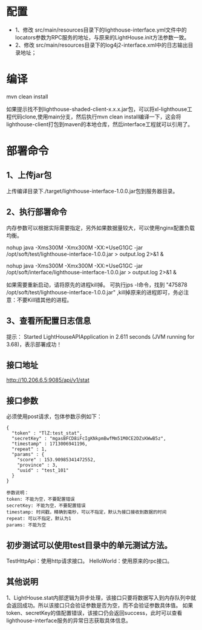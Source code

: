 # 配置

- 1、修改 src/main/resources目录下的lighthouse-interface.yml文件中的locators参数为RPC服务的地址，与原来的LightHouse.init方法参数一致。
- 2、修改 src/main/resources目录下的log4j2-interface.xml中的日志输出目录地址；

# 编译

mvn clean install

如果提示找不到lighthouse-shaded-client-x.x.x.jar包，可以将xl-lighthouse工程代码clone,使用main分支，然后执行mvn clean install编译一下，这会将lighthouse-client打包到maven的本地仓库，然后interface工程就可以引用了。


# 部署命令

## 1、上传jar包

上传编译目录下./target/lighthouse-interface-1.0.0.jar包到服务器目录。

## 2、执行部署命令

内存参数可以根据实际需要指定，另外如果数据量较大，可以使用nginx配置负载均衡。

nohup java -Xms300M -Xmx300M -XX:+UseG1GC -jar /opt/soft/test/lighthouse-interface-1.0.0.jar > output.log 2>&1 &


nohup java -Xms300M -Xmx300M -XX:+UseG1GC -jar /opt/soft/interface/lighthouse-interface-1.0.0.jar > output.log 2>&1 &

如果需要重新启动，请将原先的进程kill掉。
可执行jps -l命令，找到 "475878 /opt/soft/test/lighthouse-interface-1.0.0.jar" ,kill掉原来的进程即可，务必注意：不要Kill错其他的进程。

## 3、查看所配置日志信息

提示： Started LightHouseAPIApplication in 2.611 seconds (JVM running for 3.68)，表示部署成功！

## 接口地址

http://10.206.6.5:9085/api/v1/stat

## 接口参数
必须使用post请求，包体参数示例如下：
```
{
  "token" : "TlZ:test_stat",
  "secretKey" : "mgasBFCD8iFcIgKNkpmBwfMm51M0CE2DZsKWwB5z",
  "timestamp" : 1713006941196,
  "repeat" : 1,
  "params" : {
    "score" : 153.90985341472552,
    "province" : 3,
    "uuid" : "test_101"
  }
}

参数说明：
token: 不能为空，不要配置错误
secretKey: 不能为空，不要配置错误
timestamp: 时间戳，精确到毫秒，可以不指定，默认为接口接收到数据的时间
repeat: 可以不指定，默认为1
params: 不能为空
```

##  初步测试可以使用test目录中的单元测试方法。

TestHttpApi：使用http请求接口。
HelloWorld：使用原来的rpc接口。


## 其他说明

1、LightHouse.stat内部逻辑为异步处理，该接口只要将数据写入到内存队列中就会返回成功。所以该接口只会验证参数是否为空，而不会验证参数具体值。
    如果token、secretKey的值配置错误，该接口仍会返回success，此时可以查看lighthouse-interface服务的异常日志获取具体信息。